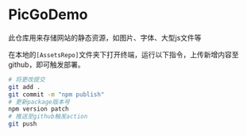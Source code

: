 # PicGoDemo

此仓库用来存储网站的静态资源，如图片、字体、大型js文件等

在本地的`[AssetsRepo]`文件夹下打开终端，运行以下指令，上传新增内容至 github，即可触发部署。

```bash
# 将更改提交
git add .
git commit -m "npm publish"
# 更新package版本号
npm version patch
# 推送至github触发action
git push
```

